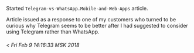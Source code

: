 Started `Telegram-vs-WhatsApp.Mobile-and-Web-Apps` article. 

Article issued as a response to one of my customers who turned to be curious why Telegram seems to be better after I had suggested to consider using Telegram rather than WhatsApp.

###### < Fri Feb 9 14:16:33 MSK 2018